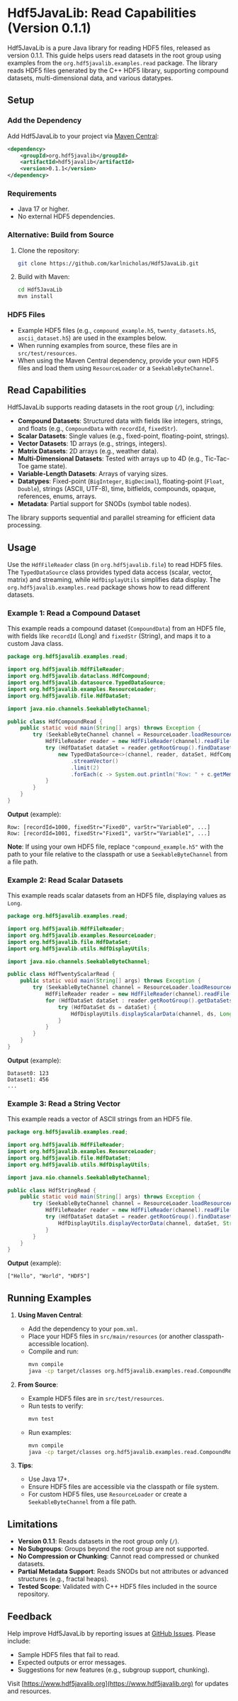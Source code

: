 # Hdf5JavaLib: Read Capabilities (Version 0.1.1)

Hdf5JavaLib is a pure Java library for reading HDF5 files, released as version 0.1.1. This guide helps users read datasets in the root group using examples from the `org.hdf5javalib.examples.read` package. The library reads HDF5 files generated by the C++ HDF5 library, supporting compound datasets, multi-dimensional data, and various datatypes.

## Setup

### Add the Dependency

Add Hdf5JavaLib to your project via [Maven Central](https://search.maven.org/artifact/org.hdf5javalib/hdf5javalib/0.1.1/jar):

```xml
<dependency>
    <groupId>org.hdf5javalib</groupId>
    <artifactId>hdf5javalib</artifactId>
    <version>0.1.1</version>
</dependency>
```

### Requirements
- Java 17 or higher.
- No external HDF5 dependencies.

### Alternative: Build from Source
1. Clone the repository:
   ```bash
   git clone https://github.com/karlnicholas/Hdf5JavaLib.git
   ```
2. Build with Maven:
   ```bash
   cd Hdf5JavaLib
   mvn install
   ```

### HDF5 Files
- Example HDF5 files (e.g., `compound_example.h5`, `twenty_datasets.h5`, `ascii_dataset.h5`) are used in the examples below.
- When running examples from source, these files are in `src/test/resources`.
- When using the Maven Central dependency, provide your own HDF5 files and load them using `ResourceLoader` or a `SeekableByteChannel`.

## Read Capabilities

Hdf5JavaLib supports reading datasets in the root group (`/`), including:
- **Compound Datasets**: Structured data with fields like integers, strings, and floats (e.g., `CompoundData` with `recordId`, `fixedStr`).
- **Scalar Datasets**: Single values (e.g., fixed-point, floating-point, strings).
- **Vector Datasets**: 1D arrays (e.g., strings, integers).
- **Matrix Datasets**: 2D arrays (e.g., weather data).
- **Multi-Dimensional Datasets**: Tested with arrays up to 4D (e.g., Tic-Tac-Toe game state).
- **Variable-Length Datasets**: Arrays of varying sizes.
- **Datatypes**: Fixed-point (`BigInteger`, `BigDecimal`), floating-point (`Float`, `Double`), strings (ASCII, UTF-8), time, bitfields, compounds, opaque, references, enums, arrays.
- **Metadata**: Partial support for SNODs (symbol table nodes).

The library supports sequential and parallel streaming for efficient data processing.

## Usage

Use the `HdfFileReader` class (in `org.hdf5javalib.file`) to read HDF5 files. The `TypedDataSource` class provides typed data access (scalar, vector, matrix) and streaming, while `HdfDisplayUtils` simplifies data display. The `org.hdf5javalib.examples.read` package shows how to read different datasets.

### Example 1: Read a Compound Dataset

This example reads a compound dataset (`CompoundData`) from an HDF5 file, with fields like `recordId` (Long) and `fixedStr` (String), and maps it to a custom Java class.

```java
package org.hdf5javalib.examples.read;

import org.hdf5javalib.HdfFileReader;
import org.hdf5javalib.dataclass.HdfCompound;
import org.hdf5javalib.datasource.TypedDataSource;
import org.hdf5javalib.examples.ResourceLoader;
import org.hdf5javalib.file.HdfDataSet;

import java.nio.channels.SeekableByteChannel;

public class HdfCompoundRead {
    public static void main(String[] args) throws Exception {
        try (SeekableByteChannel channel = ResourceLoader.loadResourceAsChannel("compound_example.h5")) {
            HdfFileReader reader = new HdfFileReader(channel).readFile();
            try (HdfDataSet dataSet = reader.getRootGroup().findDataset("CompoundData")) {
                new TypedDataSource<>(channel, reader, dataSet, HdfCompound.class)
                    .streamVector()
                    .limit(2)
                    .forEach(c -> System.out.println("Row: " + c.getMembers()));
            }
        }
    }
}
```

**Output** (example):
```
Row: [recordId=1000, fixedStr="Fixed0", varStr="Variable0", ...]
Row: [recordId=1001, fixedStr="Fixed1", varStr="Variable1", ...]
```

**Note**: If using your own HDF5 file, replace `"compound_example.h5"` with the path to your file relative to the classpath or use a `SeekableByteChannel` from a file path.

### Example 2: Read Scalar Datasets

This example reads scalar datasets from an HDF5 file, displaying values as `Long`.

```java
package org.hdf5javalib.examples.read;

import org.hdf5javalib.HdfFileReader;
import org.hdf5javalib.examples.ResourceLoader;
import org.hdf5javalib.file.HdfDataSet;
import org.hdf5javalib.utils.HdfDisplayUtils;

import java.nio.channels.SeekableByteChannel;

public class HdfTwentyScalarRead {
    public static void main(String[] args) throws Exception {
        try (SeekableByteChannel channel = ResourceLoader.loadResourceAsChannel("twenty_datasets.h5")) {
            HdfFileReader reader = new HdfFileReader(channel).readFile();
            for (HdfDataSet dataSet : reader.getRootGroup().getDataSets()) {
                try (HdfDataSet ds = dataSet) {
                    HdfDisplayUtils.displayScalarData(channel, ds, Long.class, reader);
                }
            }
        }
    }
}
```

**Output** (example):
```
Dataset0: 123
Dataset1: 456
...
```

### Example 3: Read a String Vector

This example reads a vector of ASCII strings from an HDF5 file.

```java
package org.hdf5javalib.examples.read;

import org.hdf5javalib.HdfFileReader;
import org.hdf5javalib.examples.ResourceLoader;
import org.hdf5javalib.file.HdfDataSet;
import org.hdf5javalib.utils.HdfDisplayUtils;

import java.nio.channels.SeekableByteChannel;

public class HdfStringRead {
    public static void main(String[] args) throws Exception {
        try (SeekableByteChannel channel = ResourceLoader.loadResourceAsChannel("ascii_dataset.h5")) {
            HdfFileReader reader = new HdfFileReader(channel).readFile();
            try (HdfDataSet dataSet = reader.getRootGroup().findDataset("strings")) {
                HdfDisplayUtils.displayVectorData(channel, dataSet, String.class, reader);
            }
        }
    }
}
```

**Output** (example):
```
["Hello", "World", "HDF5"]
```

## Running Examples

1. **Using Maven Central**:
   - Add the dependency to your `pom.xml`.
   - Place your HDF5 files in `src/main/resources` (or another classpath-accessible location).
   - Compile and run:
     ```bash
     mvn compile
     java -cp target/classes org.hdf5javalib.examples.read.CompoundRead
     ```

2. **From Source**:
   - Example HDF5 files are in `src/test/resources`.
   - Run tests to verify:
     ```bash
     mvn test
     ```
   - Run examples:
     ```bash
     mvn compile
     java -cp target/classes org.hdf5javalib.examples.read.CompoundRead
     ```

3. **Tips**:
   - Use Java 17+.
   - Ensure HDF5 files are accessible via the classpath or file system.
   - For custom HDF5 files, use `ResourceLoader` or create a `SeekableByteChannel` from a file path.

## Limitations

- **Version 0.1.1**: Reads datasets in the root group only (`/`).
- **No Subgroups**: Groups beyond the root group are not supported.
- **No Compression or Chunking**: Cannot read compressed or chunked datasets.
- **Partial Metadata Support**: Reads SNODs but not attributes or advanced structures (e.g., fractal heaps).
- **Tested Scope**: Validated with C++ HDF5 files included in the source repository.

## Feedback

Help improve Hdf5JavaLib by reporting issues at [GitHub Issues](https://github.com/karlnicholas/Hdf5JavaLib/issues). Please include:
- Sample HDF5 files that fail to read.
- Expected outputs or error messages.
- Suggestions for new features (e.g., subgroup support, chunking).

Visit [https://www.hdf5javalib.org](https://www.hdf5javalib.org) for updates and resources.